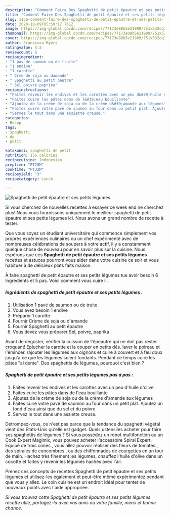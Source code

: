 ```yaml
---
description: "Comment Faire Des Spaghetti de petit épautre et ses petits légumes"
title: "Comment Faire Des Spaghetti de petit épautre et ses petits légumes"
slug: 1136-comment-faire-des-spaghetti-de-petit-epautre-et-ses-petits-legumes
date: 2020-10-09T05:59:17.761Z
image: https://img-global.cpcdn.com/recipes/77173e08b5e21989/751x532cq70/spaghetti-de-petit-epautre-et-ses-petits-legumes-photo-principale-de-la-recette.jpg
thumbnail: https://img-global.cpcdn.com/recipes/77173e08b5e21989/751x532cq70/spaghetti-de-petit-epautre-et-ses-petits-legumes-photo-principale-de-la-recette.jpg
cover: https://img-global.cpcdn.com/recipes/77173e08b5e21989/751x532cq70/spaghetti-de-petit-epautre-et-ses-petits-legumes-photo-principale-de-la-recette.jpg
author: Francisco Myers
ratingvalue: 4.5
reviewcount: 6
recipeingredient:
- "1 pav de saumon ou de truite"
- "1 endive"
- "1 carotte"
- " Crme de soja ou damande"
- " Spaghetti au petit pautre"
- " Sel poivre paprika"
recipeinstructions:
- "Faites revenir les endives et les carottes avec un peu d&#39;huile d&#39;olive"
- "Faites cuire les pâtes dans de l&#39;eau bouillante"
- "Ajoutez de la crème de soja ou de la crème d&#39;amande aux légumes"
- "Faites cuire votre pavé de saumon au four dans un petit plat. Ajoutez un fond d&#39;eau ainsi que du sel et du poivre."
- "Servez le tout dans une assiette creuse."
categories:
- Resep
tags:
- spaghetti
- de
- petit

katakunci: spaghetti de petit 
nutrition: 156 calories
recipecuisine: Indonesian
preptime: "PT28M"
cooktime: "PT32M"
recipeyield: "3"
recipecategory: Lunch

---
```



![Spaghetti de petit épautre et ses petits légumes](https://img-global.cpcdn.com/recipes/77173e08b5e21989/751x532cq70/spaghetti-de-petit-epautre-et-ses-petits-legumes-photo-principale-de-la-recette.jpg)

Si vous cherchez de nouvelles recettes à essayer ce week end ne cherchez plus! Nous vous fournissons uniquement le meilleur spaghetti de petit épautre et ses petits légumes ici. Nous avons un grand nombre de recette à tester.

Que vous soyez un étudiant universitaire qui commence simplement vos propres expériences culinaires ou un chef expérimenté avec de nombreuses célébrations de soupers à votre actif, il y a constamment quelque chose de nouveau pour en savoir plus sur la cuisine. Nous espérons que ces <strong> Spaghetti de petit épautre et ses petits légumes </strong> recettes et astuces pourront vous aider dans votre cuisine ce soir et vous habituer à de délicieux plats faits maison.

<!--inarticleads1-->

À faire spaghetti de petit épautre et ses petits légumes tue avoir besoin 6 Ingrédients et 5 pas. Voici comment vous cuire il.

##### Ingrédients de spaghetti de petit épautre et ses petits légumes :

1. Utilisation 1 pavé de saumon ou de truite
1. Vous avez besoin 1 endive
1. Préparer 1 carotte
1. Fournir  Crème de soja ou d&#39;amande
1. Fournir  Spaghetti au petit épautre
1. Vous devez vous préparer  Sel, poivre, paprika


Avant de déguster, vérifier la cuisson de l&#39;épeautre qui ne doit pas rester croquant! Eplucher la carotte et la couper en petits dés. laver le poireau et l&#39;émincer. rajouter les légumes aux oignons et cuire à couvert et à feu doux jusqu&#39;à ce que les légumes soient fondants. Pendant ce temps cuire les pâtes &#34;al dente&#34;. Des spaghettis de légumes, pourquoi c&#39;est bien ? 

<!--inarticleads2-->

##### Spaghetti de petit épautre et ses petits légumes pas à pas :

1. Faites revenir les endives et les carottes avec un peu d&#39;huile d&#39;olive
1. Faites cuire les pâtes dans de l&#39;eau bouillante
1. Ajoutez de la crème de soja ou de la crème d&#39;amande aux légumes
1. Faites cuire votre pavé de saumon au four dans un petit plat. Ajoutez un fond d&#39;eau ainsi que du sel et du poivre.
1. Servez le tout dans une assiette creuse.


Détrompez-vous, ce n&#39;est pas parce que la tendance du spaghetti végétal vient des Etats-Unis qu&#39;elle est gadget. Quels ustensiles acheter pour faire ses spaghettis de légumes ? Si vous possédez un robot multifonction ou un Cook Expert Magimix, vous pouvez acheter l&#39;accessoire Spiral Expert. Equipé de trois cônes , vous allez pouvoir réaliser des fleurs de tomates , des spirales de concombres , ou des chiffonnades de courgettes en un tour de main. Hachez très finement les légumes, chauffez l&#39;huile d&#39;olive dans un cocotte et faites y revenir les légumes hachés avec l&#39;ail. 

<!--inarticleads1-->

<p>
Prenez ces concepts de recettes Spaghetti de petit épautre et ses petits légumes et utilisez-les également et peut-être même expérimentez pendant que vous y allez. Le coin cuisine est un endroit idéal pour tenter de nouveaux points avec l'aide appropriée.
</p>

<p>
<i>Si vous trouvez cette Spaghetti de petit épautre et ses petits légumes recette utile, partagez-la avec vos amis ou votre famille, merci et bonne chance.</i>
</p>
